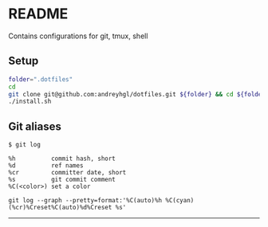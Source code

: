 # README

Contains configurations for git, tmux, shell

## Setup

```sh
folder=".dotfiles"
cd
git clone git@github.com:andreyhgl/dotfiles.git ${folder} && cd ${folder}
./install.sh
```

## Git aliases

```
$ git log

%h          commit hash, short
%d          ref names
%cr         committer date, short
%s 	        git commit comment
%C(<color>) set a color

git log --graph --pretty=format:'%C(auto)%h %C(cyan)(%cr)%Creset%C(auto)%d%Creset %s'
```

---

<!--

# ZSH manual: https://zsh-manual.netlify.app/

# inspiration 
# dotfiles: https://github.com/bartekspitza/dotfiles/blob/master/install.sh
# bashprompt: https://github.com/mathiasbynens/dotfiles/blob/main/.bash_prompt

# to do

+ add other aliases file

# git logs
+ git log --graph --pretty=format:'%C(auto)%h -%d%Creset %C(cyan)(%cr)%Creset %s'
+ git log --graph --pretty=format:'%Cred%h%Creset -%C(yellow)%d%Creset %s %Cgreen(%cr) %C(bold blue)<%an>%Creset' --abbrev-commit
+ git log --graph --pretty=format:"%C(yellow)%h%x09%Creset%C(cyan)%C(bold)%ad%Creset  %C(green)%Creset %s" --date=short
-->
